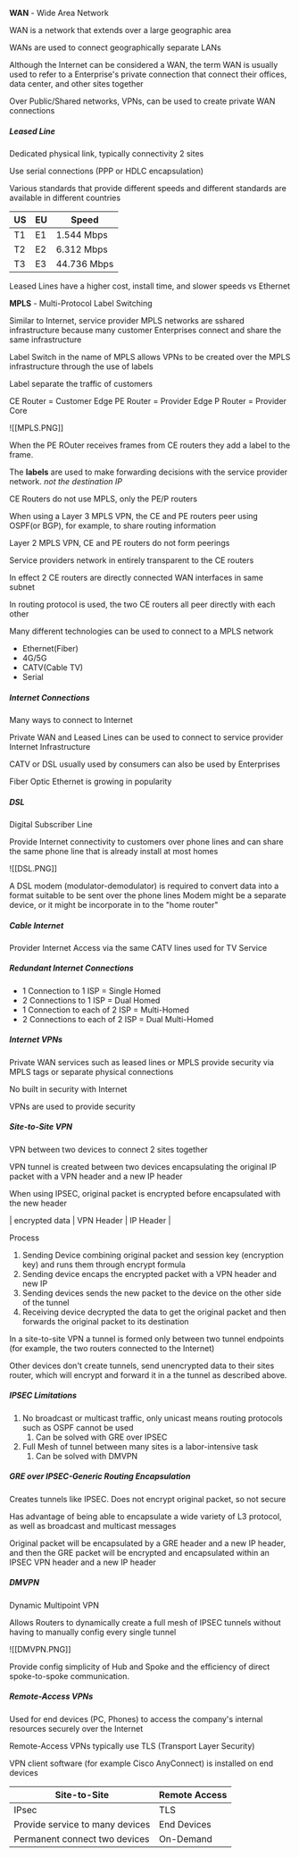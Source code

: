 
**WAN** - Wide Area Network

WAN is a network that extends over a large geographic area

WANs are used to connect geographically separate LANs

Although the Internet can be considered a WAN, the term WAN is usually used to refer to a Enterprise's private connection that connect their offices, data center, and other sites together

Over Public/Shared networks, VPNs, can be used to create private WAN connections

##### Leased Line

Dedicated physical link, typically connectivity 2 sites

Use serial connections (PPP or HDLC encapsulation)

Various standards that provide different speeds and different standards are available in different countries

| US  | EU  | Speed       |
| --- | --- | ----------- |
| T1  | E1  | 1.544 Mbps  |
| T2  | E2  | 6.312 Mbps  |
| T3  | E3  | 44.736 Mbps |
Leased Lines have a higher cost, install time, and slower speeds vs Ethernet

**MPLS** - Multi-Protocol Label Switching

Similar to Internet, service provider MPLS networks are sshared infrastructure because many customer Enterprises connect and share the same infrastructure

Label Switch in the name of MPLS allows VPNs to be created over the MPLS infrastructure through the use of labels

Label separate the traffic of customers

CE Router = Customer Edge
PE Router = Provider Edge
P Router = Provider Core

![[MPLS.PNG]]

When the PE ROuter receives frames from CE routers they add a label to the frame.

The **labels** are used to make forwarding decisions with the service provider network.  *not the destination IP*

CE Routers do not use MPLS, only the PE/P routers

When using a Layer 3 MPLS VPN, the CE and PE routers peer using OSPF(or BGP), for example, to share routing information

Layer 2 MPLS VPN, CE and PE routers do not form peerings

Service providers network in entirely transparent to the CE routers

In effect 2 CE routers are directly connected WAN interfaces in same subnet

In routing protocol is used, the two CE routers all peer directly with each other

Many different technologies can be used to connect to a MPLS network
- Ethernet(Fiber)
- 4G/5G
- CATV(Cable TV)
- Serial

##### Internet Connections

Many ways to connect to Internet

Private WAN and Leased Lines can be used to connect to service provider Internet Infrastructure

CATV or DSL usually used by consumers can also be used by Enterprises

Fiber Optic Ethernet is growing in popularity

##### DSL

Digital Subscriber Line

Provide Internet connectivity to customers over phone lines and can share the same phone line that is already install at most homes


![[DSL.PNG]]

A DSL modem (modulator-demodulator) is required to convert data into a format suitable to be sent over the phone lines
	Modem might be a separate device, or it might be incorporate in to the "home router"

##### Cable Internet

Provider Internet Access via the same CATV lines used for TV Service

##### Redundant Internet Connections

- 1 Connection to 1 ISP = Single Homed
- 2 Connections to 1 ISP = Dual Homed
- 1 Connection to each of 2 ISP = Multi-Homed
- 2 Connections to each of 2 ISP = Dual Multi-Homed

##### Internet VPNs

Private WAN services such as leased lines or MPLS provide security via MPLS tags or separate physical connections

No built in security with Internet

VPNs are used to provide security

##### Site-to-Site VPN

VPN between two devices to connect 2 sites together

VPN tunnel is created between two devices encapsulating the original IP packet with a VPN header and a new IP header

When using IPSEC, original packet is encrypted before encapsulated with the new header

| encrypted data | VPN Header | IP Header |

Process
1. Sending Device combining original packet and session key (encryption key) and runs them through encrypt formula
2. Sending device encaps the encrypted packet with a VPN header and new IP
3. Sending devices sends the new packet to the device on the other side of the tunnel
4. Receiving device decrypted the data to get the original packet and then forwards the original packet to its destination

In a site-to-site VPN a tunnel is formed only between two tunnel endpoints (for example, the two routers connected to the Internet)

Other devices don't create tunnels, send unencrypted data to their sites router, which will encrypt and forward it in a the tunnel as described above.  

##### IPSEC Limitations

1. No broadcast or multicast traffic, only unicast means routing protocols such as OSPF cannot be used
	1. Can be solved with GRE over IPSEC
2. Full Mesh of tunnel between many sites is a labor-intensive task
	1. Can be solved with DMVPN

##### GRE over IPSEC-Generic Routing Encapsulation

Creates tunnels like IPSEC.  Does not encrypt original packet, so not secure

Has advantage of being able to encapsulate a wide variety of L3 protocol, as well as broadcast and multicast messages

Original packet will be encapsulated by a GRE header and a new IP header, and then the GRE packet will be encrypted and encapsulated within an IPSEC VPN header and a new IP header

##### DMVPN

Dynamic Multipoint VPN

Allows Routers to dynamically create a full mesh of IPSEC tunnels without having to manually config every single tunnel

![[DMVPN.PNG]]

Provide config simplicity of Hub  and Spoke and the efficiency of direct spoke-to-spoke communication.

##### Remote-Access VPNs

Used for end devices (PC, Phones) to access the company's internal resources securely over the Internet

Remote-Access VPNs typically use TLS (Transport Layer Security)

VPN client software (for example Cisco AnyConnect) is installed on end devices


| Site-to-Site                    | Remote Access |
| ------------------------------- | ------------- |
| IPsec                           | TLS           |
| Provide service to many devices | End Devices   |
| Permanent connect two devices   | On-Demand     |


